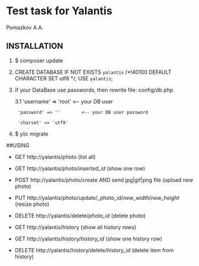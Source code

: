 Test task for Yalantis
============================

Pomazkov A.A.
## INSTALLATION

1. $ composer update

2. CREATE DATABASE IF NOT EXISTS `yalantis` /*!40100 DEFAULT CHARACTER SET utf8 */;
   USE `yalantis`;
   
3. If your DataBase use passwords, then rewrite file: config/db.php

    3.1 'username' => 'root'    <-- your DB user
    
        'password' => ''        <-- your DB user password
        
        'charset' => 'utf8'
        
4. $ yiic migrate


##USING

-   GET http://yalantis/photo   (list all)

-   GET http://yalantis/photo/_inserted_id_     (show one row)

-   POST http://yalantis/photo/create AND send jpg|gif|png file (upload new photo)

-   PUT http://yalantis/photo/update/_photo_id/_new_width_/_new_height_ (resize photo)

-   DELETE http://yalantis/delete/_photo_id_    (delete photo)

-   GET http://yalantis/history (show all history rows)

-   GET http://yalantis/history/_history_id_    (show one history row)

-   DELETE http://yalantis/history/delete/_history_id_  (delete item from history)
